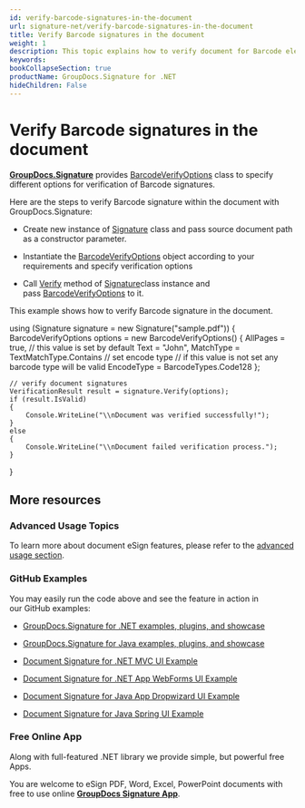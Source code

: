 ```yaml
---
id: verify-barcode-signatures-in-the-document
url: signature-net/verify-barcode-signatures-in-the-document
title: Verify Barcode signatures in the document
weight: 1
description: This topic explains how to verify document for Barcode electronic signatures with GroupDocs.Signature API.
keywords: 
bookCollapseSection: true
productName: GroupDocs.Signature for .NET
hideChildren: False
---
```


# Verify Barcode signatures in the document

[**GroupDocs.Signature**](https://products.groupdocs.com/signature/net) provides [BarcodeVerifyOptions](https://apireference.groupdocs.com/net/signature/groupdocs.signature.options/barcodeverifyoptions) class to specify different options for verification of Barcode signatures.

Here are the steps to verify Barcode signature within the document with GroupDocs.Signature:

*   Create new instance of [Signature](https://apireference.groupdocs.com/net/signature/groupdocs.signature/signature) class and pass source document path as a constructor parameter.
    
*   Instantiate the [BarcodeVerifyOptions](https://apireference.groupdocs.com/net/signature/groupdocs.signature.options/barcodeverifyoptions) object according to your requirements and specify verification options  
    
*   Call [Verify](https://apireference.groupdocs.com/net/signature/groupdocs.signature/signature/methods/verify) method of [Signature](https://apireference.groupdocs.com/net/signature/groupdocs.signature/signature)class instance and pass [BarcodeVerifyOptions](https://apireference.groupdocs.com/net/signature/groupdocs.signature.options/barcodeverifyoptions) to it.   
    

  
This example shows how to verify Barcode signature in the document.

using (Signature signature = new Signature("sample.pdf"))
{
    BarcodeVerifyOptions options = new BarcodeVerifyOptions()
    {
        AllPages = true, // this value is set by default
        Text = "John",
        MatchType = TextMatchType.Contains
        // set encode type
        // if this value is not set any barcode type will be valid
        EncodeType = BarcodeTypes.Code128
    };

    // verify document signatures
    VerificationResult result = signature.Verify(options);
    if (result.IsValid)
    {
        Console.WriteLine("\\nDocument was verified successfully!");
    }
    else
    {
        Console.WriteLine("\\nDocument failed verification process.");
    }
}

## More resources

### Advanced Usage Topics

To learn more about document eSign features, please refer to the [advanced usage section](Advanced%2Busage.html).

### GitHub Examples 

You may easily run the code above and see the feature in action in our GitHub examples:

*   [GroupDocs.Signature for .NET examples, plugins, and showcase](https://github.com/groupdocs-signature/GroupDocs.Signature-for-.NET)
    
*   [GroupDocs.Signature for Java examples, plugins, and showcase](https://github.com/groupdocs-signature/GroupDocs.Signature-for-Java)
    
*   [Document Signature for .NET MVC UI Example](https://github.com/groupdocs-signature/GroupDocs.Signature-for-.NET-MVC) 
    
*   [Document Signature for .NET App WebForms UI Example](https://github.com/groupdocs-signature/GroupDocs.Signature-for-.NET-WebForms)
    
*   [Document Signature for Java App Dropwizard UI Example](https://github.com/groupdocs-signature/GroupDocs.Signature-for-Java-Dropwizard)
    
*   [Document Signature for Java Spring UI Example](https://github.com/groupdocs-signature/GroupDocs.Signature-for-Java-Spring)
    

### Free Online App 

Along with full-featured .NET library we provide simple, but powerful free Apps.

You are welcome to eSign PDF, Word, Excel, PowerPoint documents with free to use online **[GroupDocs Signature App](https://products.groupdocs.app/signature)**.

